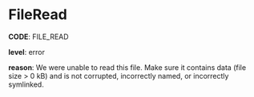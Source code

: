 # FileRead

**CODE**: FILE_READ

**level**: error

**reason**: We were unable to read this file. Make sure it contains data (file size > 0 kB) and is not corrupted, incorrectly named, or incorrectly symlinked.